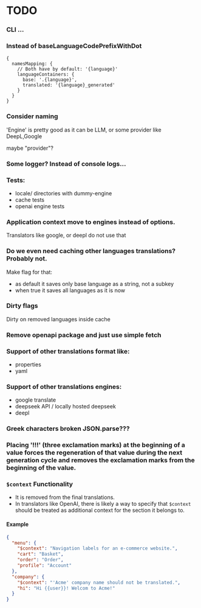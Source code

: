 
# TODO


### CLI ...


### Instead of baseLanguageCodePrefixWithDot
```json5
{
  namesMapping: {
    // Both have by default: '{language}'
    languageContainers: {
      base: '.{language}',
      translated: '{language}_generated'
    }
  }
}
```

### Consider naming
'Engine' is pretty good as it can be LLM, or some provider like DeepL,Google

maybe "provider"?

### Some logger? Instead of console logs...


### Tests:
- locale/ directories with dummy-engine 
- cache tests
- openai engine tests


### Application context move to engines instead of options.
Translators like google, or deepl do not use that


### Do we even need caching other languages translations? Probably not.
Make flag for that:
- as default it saves only base language as a string, not a subkey
- when true it saves all languages as it is now

### Dirty flags

Dirty on removed languages inside cache

### Remove openapi package and just use simple fetch

### Support of other translations format like:
- properties
- yaml

### Support of other translations engines:
- google translate
- deepseek API / locally hosted deepseek
- deepl


### Greek characters broken JSON.parse???


### Placing '!!!' (three exclamation marks) at the beginning of a value forces the regeneration of that value during the next generation cycle and removes the exclamation marks from the beginning of the value.


### `$context` Functionality

- It is removed from the final translations.
- In translators like OpenAI, there is likely a way to specify that `$context` should be treated as additional context for the section it belongs to.

#### Example

```json
{
  "menu": {
    "$context": "Navigation labels for an e-commerce website.",
    "cart": "Basket",
    "order": "Order",
    "profile": "Account"
  },
  "company": {
    "$context": "'Acme' company name should not be translated.",
    "hi": "Hi {{user}}! Welcom to Acme!"
  }
}
